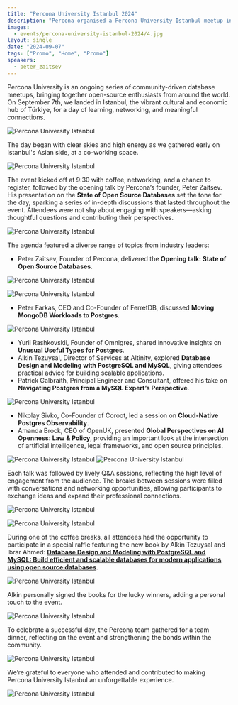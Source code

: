 ```yaml
---
title: "Percona University Istanbul 2024"
description: "Percona organised a Percona University Istanbul meetup in Istanbul at September 7th 2024. It was a free database event about MySQL, PostgreSQL, MariaDB, and MongoDB. "
images:
  - events/percona-university-istanbul-2024/4.jpg
layout: single
date: "2024-09-07"
tags: ["Promo", "Home", "Promo"]
speakers:
  - peter_zaitsev
---
```

Percona University is an ongoing series of community-driven database meetups, bringing together open-source enthusiasts from around the world. On September 7th, we landed in Istanbul, the vibrant cultural and economic hub of Türkiye, for a day of learning, networking, and meaningful connections.

![Percona University Istanbul](/events/percona-university-istanbul-2024/15.jpg)

The day began with clear skies and high energy as we gathered early on Istanbul's Asian side, at a co-working space. 

![Percona University Istanbul](/events/percona-university-istanbul-2024/6.jpg)

The event kicked off at 9:30 with coffee, networking, and a chance to register, followed by the opening talk by Percona’s founder, Peter Zaitsev. His presentation on the **State of Open Source Databases** set the tone for the day, sparking a series of in-depth discussions that lasted throughout the event. Attendees were not shy about engaging with speakers—asking thoughtful questions and contributing their perspectives.

![Percona University Istanbul](/events/percona-university-istanbul-2024/12.jpg)

The agenda featured a diverse range of topics from industry leaders:

* Peter Zaitsev, Founder of Percona, delivered the **Opening talk: State of Open Source Databases**.

![Percona University Istanbul](/events/percona-university-istanbul-2024/5.jpg)

![Percona University Istanbul](/events/percona-university-istanbul-2024/10.jpg)

* Peter Farkas, CEO and Co-Founder of FerretDB, discussed **Moving MongoDB Workloads to Postgres**.

![Percona University Istanbul](/events/percona-university-istanbul-2024/11.jpg)

* Yurii Rashkovskii, Founder of Omnigres, shared innovative insights on **Unusual Useful Types for Postgres**.
* Alkin Tezuysal, Director of Services at Altinity, explored **Database Design and Modeling with PostgreSQL and MySQL**, giving attendees practical advice for building scalable applications.
* Patrick Galbraith, Principal Engineer and Consultant, offered his take on **Navigating Postgres from a MySQL Expert’s Perspective**.

![Percona University Istanbul](/events/percona-university-istanbul-2024/7.jpg)

* Nikolay Sivko, Co-Founder of Coroot, led a session on **Cloud-Native Postgres Observability**.
* Amanda Brock, CEO of OpenUK, presented **Global Perspectives on AI Openness: Law & Policy**, providing an important look at the intersection of artificial intelligence, legal frameworks, and open source principles.

![Percona University Istanbul](/events/percona-university-istanbul-2024/8.jpg)
![Percona University Istanbul](/events/percona-university-istanbul-2024/9.jpg)

Each talk was followed by lively Q&A sessions, reflecting the high level of engagement from the audience. The breaks between sessions were filled with conversations and networking opportunities, allowing participants to exchange ideas and expand their professional connections.

![Percona University Istanbul](/events/percona-university-istanbul-2024/14.jpg)

![Percona University Istanbul](/events/percona-university-istanbul-2024/13.jpg)

During one of the coffee breaks, all attendees had the opportunity to participate in a special raffle featuring the new book by Alkin Tezuysal and Ibrar Ahmed: [**Database Design and Modeling with PostgreSQL and MySQL: Build efficient and scalable databases for modern applications using open source databases**](https://www.amazon.com/Database-Design-Modeling-PostgreSQL-MySQL/dp/1803233478). 

![Percona University Istanbul](/events/percona-university-istanbul-2024/3.jpg)

Alkin personally signed the books for the lucky winners, adding a personal touch to the event.

![Percona University Istanbul](/events/percona-university-istanbul-2024/2.jpg)

To celebrate a successful day, the Percona team gathered for a team dinner, reflecting on the event and strengthening the bonds within the community.

![Percona University Istanbul](/events/percona-university-istanbul-2024/1.jpg)

We’re grateful to everyone who attended and contributed to making Percona University Istanbul an unforgettable experience.

![Percona University Istanbul](/events/percona-university-istanbul-2024/4.jpg)
